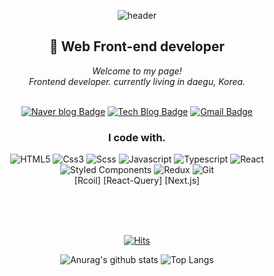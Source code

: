 <div align=center>
  
 ![header](https://capsule-render.vercel.app/api?type=waving&color=70faac&height=260&section=header&text=WELCOME&fontSizew44)
<div align=center>

  <h2 align=center>🫠 Web Front-end developer</h2>

<i>Welcome to my page!</i> <br>
<i>Frontend developer. currently living in daegu, Korea.</i><br><br>

[![Naver blog Badge](https://img.shields.io/badge/-Naver%20blog-brightgreen?style=flat-square&logo=Naver&logoColor=white&link=https://blog.naver.com/haseuki87)](https://blog.naver.com/haseuki87)
[![Tech Blog Badge](http://img.shields.io/badge/-Tech%20blog-black?style=flat-square&logo=github&link=https://leechangseop71.github.io/)](https://leechangseop71.github.io/)
[![Gmail Badge](https://img.shields.io/badge/Gmail-d14836?style=flat-square&logo=Gmail&logoColor=white&link=mailto:haseuki71@gmail.com)](mailto:haseuki71@gmail.com)



### I code with.
![HTML5](https://img.shields.io/badge/-HTML5-E34F26?style=flat-square&logo=html5&logoColor=white)
![Css3](https://img.shields.io/badge/-css3-007ACC?style=flat-square&logo=css3&logoColor=white)
![Scss](https://img.shields.io/badge/-Scss-CC6699?style=flat-square&logo=sass&logoColor=white)
![Javascript](https://img.shields.io/badge/-JavaScript-f7e018?style=flat-square&logo=JavaScript&logoColor=black)
![Typescript](https://img.shields.io/badge/-TypeScript-007ACC?style=flat-square&logo=typescript&logoColor=white)
![React](https://img.shields.io/badge/-React-20232a?style=flat-square&logo=react&logoColor=61dafb)
![Styled Components](https://img.shields.io/badge/-Styled_Components-db7092?style=flat-square&logo=styled-components&logoColor=white)
![Redux](https://img.shields.io/badge/-Redux-764ABC?style=flat-square&logo=redux&logoColor=white)
![Git](https://img.shields.io/badge/-Git-F05032?style=flat-square&logo=git&logoColor=white) <br>
[Rcoil]
[React-Query]
[Next.js]
<br><br>

<br><br>
                  
[![Hits](https://hits.seeyoufarm.com/api/count/incr/badge.svg?url=https%3A%2F%2Fgithub.com%2Fleechangseop71%2Fhit-counter&count_bg=%23A6A8AE&title_bg=%23131111&icon=github.svg&icon_color=%23E7E7E7&title=Github&edge_flat=false)](https://hits.seeyoufarm.com)
<br>

![Anurag's github stats](https://github-readme-stats.vercel.app/api?username=leechangseop71&show_icons=true&theme=tokyonight)
![Top Langs](https://github-readme-stats.vercel.app/api/top-langs/?username=leechangseop71&layout=compact&theme=tokyonight)
